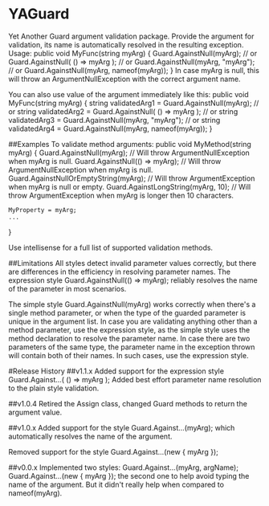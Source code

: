 # YAGuard

Yet Another Guard argument validation package.
Provide the argument for validation, its name is automatically resolved in the resulting exception.
Usage:
public void MyFunc(string myArg)
{
    Guard.AgainstNull(myArg);
    // or
    Guard.AgainstNull( () => myArg );
    // or
    Guard.AgainstNull(myArg, "myArg");
    // or
    Guard.AgainstNull(myArg, nameof(myArg));
}
In case myArg is null, this will throw an ArgumentNullException with the correct argument name.

You can also use value of the argument immediately like this:
public void MyFunc(string myArg)
{
    string validatedArg1 = Guard.AgainstNull(myArg);
    // or
    string validatedArg2 = Guard.AgainstNull( () => myArg );
    // or
    string validatedArg3 = Guard.AgainstNull(myArg, "myArg");
    // or
    string validatedArg4 = Guard.AgainstNull(myArg, nameof(myArg));
}

##Examples
To validate method arguments:
  public void MyMethod(string myArg)
  {
    Guard.AgainstNull(myArg);              // Will throw ArgumentNullException when myArg is null.
    Guard.AgainstNull(() => myArg);        // Will throw ArgumentNullException when myArg is null.
    Guard.AgainstNullOrEmptyString(myArg); // Will throw ArgumentException when myArg is null or empty.
    Guard.AgainstLongString(myArg, 10);    // Will throw ArgumentException when myArg is longer then 10 characters.
    
    MyProperty = myArg;
    ...
  }

Use intellisense for a full list of supported validation methods.

##Limitations
All styles detect invalid parameter values correctly, but there are differences in the efficiency in resolving parameter names.
The expression style
  Guard.AgainstNull(() => myArg);
reliably resolves the name of the parameter in most scenarios.

The simple style
  Guard.AgainstNull(myArg)
works correctly when there's a single method parameter, or when the type of the guarded parameter is unique in the argument list.
In case you are validating anything other than a method parameter, use the expression style, as the simple style uses the method declaration to resolve the parameter name.
In case there are two parameters of the same type, the parameter name in the exception thrown will contain both of their names.
In such cases, use the expression style.


#Release History
##v1.1.x
Added support for the expression style
  Guard.Against...( () => myArg );
Added best effort parameter name resolution to the plain style validation.

##v1.0.4
Retired the Assign class, changed Guard methods to return the argument value.

##v1.0.x
Added support for the style
  Guard.Against...(myArg);
which automatically resolves the name of the argument.

Removed support for the style
  Guard.Against...(new { myArg });

##v0.0.x
Implemented two styles:
   Guard.Against...(myArg, argName);
   Guard.Against...(new { myArg });
the second one to help avoid typing the name of the argument. But it didn't really help when compared to nameof(myArg). 
